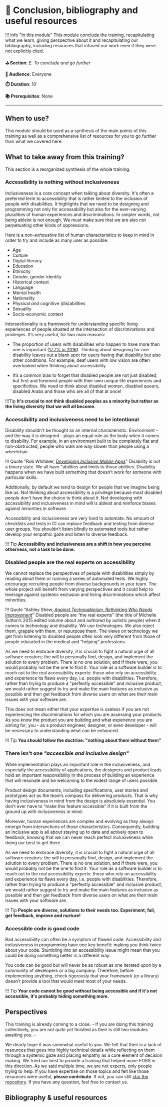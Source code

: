 # 🎯 Conclusion, bibliography and useful resources

!!! Info "In this module"
    This module conclude the training, recapitulating what we learn, giving perspective about it and recapitulating our bibliography, including resources that infused our work even if they were not explicitly cited.

**⛳️ Section**: *E. To conclude and go further*

**👥 Audience**: Everyone

**⏱️ ️Duration**: 10'

**📚 Prerequisites**: None

---

## When to use?

This module should be used as a synthesis of the main points of this training as well as a comprehensive list of resources for you to go further than what we covered here.

## What to take away from this training?

This section is a reorganized synthesis of the whole training.

### Accessibility is nothing without inclusiveness

Inclusiveness is a core concept when talking about diversity. It's often a preferred term to accessibility that is rather limited to the inclusion of people with disabilities. It highlights that we need to be designing and programming not only for accessability but also for the ever-varying pluralities of human experiences and discriminations. In simpler words, not being ableist is not enough. We must make sure that we are also not perpetuating other kinds of oppressions.

Here is a *non-exhaustive* list of human characteristics to keep in mind in order to try and include as many user as possible:

- Age
- Culture
- Digital literacy
- Education
- Ethnicity
- Gender, gender identity
- Historical context
- Language
- Mental health
- Nationality
- Physical *and* cognitive (dis)abilities
- Sexuality
- Socio-economic context


Intersectionality is a framework for understanding specific living experiences of people situated at the intersection of discriminations and privileges.
It’s very useful, for two main reasons:

- The proportion of users with disabilities who happen to have more than one is important ([17.7% in 2016](https://pmc.ncbi.nlm.nih.gov/articles/PMC11545900/)). Thinking about designing for one disability leaves out a blank spot for users having that disability but also other conditions. For example, deaf users with low vision are often overlooked when thinking about accessibility.

- It’s a common bias to forget that disabled people are not just disabled, but first and foremost people with their own unique life experiences and specificities. We need to think about disabled women, disabled queers, disabled Arabs and those who are all of that at once!

!!!Tip
    **It's crucial to not think disabled peoples as a minority but rather as the living diversity that we will all become.**

### Accessibility and inclusiveness need to be intentional

Disability shouldn't be thought as an internal characteristic. Environment - and the way it is designed - plays an equal role as the body when it comes to disability. For example, in an environment built to be completely flat and non-obstructed, people who walk are way slower than people using a wheelchair.

!!! Quote "Rob Whitaker, *[Developing Inclusive Mobile Apps](https://link.springer.com/book/10.1007/978-1-4842-5814-9)*"
    Disability is not a binary state. We all have "abilities and limits to those abilities. Disability happens when we have built something that doesn’t work for someone with particular skills.

Additionally, by default we tend to design for people that we imagine being like us. Not thinking about accessibility is a privilege because most disabled people don't have the choice to think about it. Not developing with accessibility and inclusiveness in mind will is ableist and reinforce biases against minorities in software.

Accessibility and inclusiveness are very hard to automate. No amount of checklists and tests in CI can replace feedback and testing from diverse user groups. You shouldn't listen blindly to automated tools but rather develop your empathic gaze and listen to diverse feedback.

!!! Tip
    **Accessibility and inclusiveness are a shift in how you perceive otherness, not a task to be done.**



### Disabled people are the real experts on accessibility

We cannot replace the perspectives of people with disabilities simply by reading about them or running a series of automated tests. We highly encourage recruiting people from diverse backgrounds in your team. The whole project will benefit from varying perspectives and it could help to leverage against systemic exclusion and hiring discriminations which affect minorities.

!!! Quote "Ashley Shew, *[Against Technoableism, Rethinking Who Needs Improvement](https://wwnorton.com/books/9781324036661)*"
    Disabled people are “the real experts” (the title of Michelle Sutton’s 2015 edited volume about and authored by autistic people) when it comes to technology and disability. We use technologies. We also reject them, grapple with them, or repurpose them. The views on technology we get from listening to disabled people often look very different from those of people educated in the medical and “helping” professions.

As we need to embrace diversity, it is crucial to fight a natural urge of all software creators: the will to personally find, design, and implement the solution to every problem. There is no one solution, and if there were, you would probably not be the one to find it. Your role as a software builder is to reach out to the real accessibility experts: those who rely on accessibility and experience its flaws every day, i.e. people with disabilities. Therefore, rather than trying to produce a "perfectly accessible" and inclusive product, we would rather suggest to try and make the main features as inclusive as possible and then get feedback from diverse users on what are their main issues with your software are.

This does not mean either that your expertise is useless if you are not experiencing the discriminations for which you are assessing your products. As you know the product you are building and what experience you are aiming for, you - as a product engineer, designer, or even developer - will be necessary to understanding what can be enhanced.

!!! Tip
    **You should follow the doctrine: "nothing about them without them"**

### There isn't one *"accessible and inclusive design"*

While implementation plays an important role in the inclusiveness, and especially the accessibility of applications, the designers and product leads hold an important responsibility in the process of building an experience that will resonate and be welcoming to the widest range of users possible.

Product design documents, including specifications, user stories and prototypes act as the team’s compass for delivering products. That is why having inclusiveness in mind from the design is absolutely essential. You don’t ever have to “make this feature accessible” if it is built from the ground up with inclusiveness in mind.

Moreover, human experiences are complex and evolving as they always emerge from intersections of those characteristics. Consequently, building an inclusive app is all about staying up to date and actively open to feedback, knowing that we can never reach perfect inclusiveness while doing our best to get there.

As we need to embrace diversity, it is crucial to fight a natural urge of all software creators: the will to personally find, design, and implement the solution to every problem. There is no one solution, and if there were, you would probably not be the one to find it. Your role as a software builder is to reach out to the real accessibility experts: those who rely on accessibility and experience its flaws every day, i.e. people with disabilities. Therefore, rather than trying to produce a "perfectly accessible" and inclusive product, we would rather suggest to try and make the main features as inclusive as possible and then get feedback from diverse users on what are their main issues with your software are.

!!! Tip
    **People are diverse, solutions to their needs too. Experiment, fail, get feedback, improve and nurture!**

### Accessible code is good code

Bad accessibility can often be a symptom of flawed code. Accessibility and inclusiveness in programming have one key benefit: making you think twice about your code. Stumbling into an accessibility issue might mean that you could be doing something better in a different way.

You code can be good but will never be as robust as one iterated upon by a community of developers or a big company. Therefore, before implementing anything, check rigorously that your framework (or a library) doesn’t provide a tool that would meet most of your needs.

!!! Tip
    **Your code cannot be good without being accessible and if it's not accessible, it's probably hiding something more.**

## Perspectives

This training is already coming to a close. - If you are doing this training collectively, you are not *quite yet* finished as their is still two modules awaiting you. -

We dearly hope it was somewhat useful to you. We felt that their is a lack of resources that goes into highly technical details while reflecting on them through a systemic gaze and placing empathy as a core element of decision making. We tried our best to provide a training that helped move FOSS in this direction. As we said multiple time, we are not experts, only people trying to help. If you have expertise on those topics and felt like those resources were useful, **please contribute**. If not, you can still [star the repository](https://github.com/Page-and-Maxence/accessibility-and-inclusiveness). If you have any question, feel free to contact us.

## Bibliography & useful resources